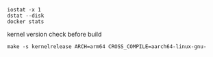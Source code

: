 
```
iostat -x 1
dstat --disk
docker stats
```

kernel version check before build

```
make -s kernelrelease ARCH=arm64 CROSS_COMPILE=aarch64-linux-gnu-
```
